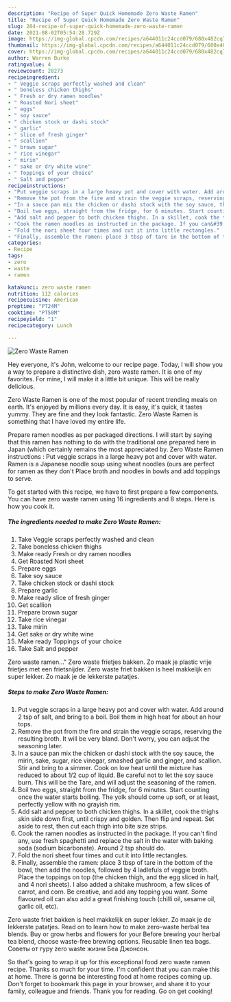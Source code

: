 ```yaml
---
description: "Recipe of Super Quick Homemade Zero Waste Ramen"
title: "Recipe of Super Quick Homemade Zero Waste Ramen"
slug: 204-recipe-of-super-quick-homemade-zero-waste-ramen
date: 2021-08-02T05:54:28.729Z
image: https://img-global.cpcdn.com/recipes/a644011c24ccd079/680x482cq70/zero-waste-ramen-recipe-main-photo.jpg
thumbnail: https://img-global.cpcdn.com/recipes/a644011c24ccd079/680x482cq70/zero-waste-ramen-recipe-main-photo.jpg
cover: https://img-global.cpcdn.com/recipes/a644011c24ccd079/680x482cq70/zero-waste-ramen-recipe-main-photo.jpg
author: Warren Burke
ratingvalue: 4
reviewcount: 28273
recipeingredient:
- " Veggie scraps perfectly washed and clean"
- " boneless chicken thighs"
- " Fresh or dry ramen noodles"
- " Roasted Nori sheet"
- " eggs"
- " soy sauce"
- " chicken stock or dashi stock"
- " garlic"
- " slice of fresh ginger"
- " scallion"
- " brown sugar"
- " rice vinegar"
- " mirin"
- " sake or dry white wine"
- " Toppings of your choice"
- " Salt and pepper"
recipeinstructions:
- "Put veggie scraps in a large heavy pot and cover with water. Add around 2 tsp of salt, and bring to a boil. Boil them in high heat for about an hour tops."
- "Remove the pot from the fire and strain the veggie scraps, reserving the resulting broth. It will be very bland. Don&#39;t worry, you can adjust the seasoning later."
- "In a sauce pan mix the chicken or dashi stock with the soy sauce, the mirin, sake, sugar, rice vinegar, smashed garlic and ginger, and scallion. Stir and bring to a simmer. Cook on low heat until the mixture has reduced to about 1/2 cup of liquid. Be careful not to let the soy sauce burn. This will be the Tare, and will adjust the seasoning of the ramen."
- "Boil two eggs, straight from the fridge, for 6 minutes. Start counting once the water starts boiling. The yolk should come up soft, or at least, perfectly yellow with no grayish rim."
- "Add salt and pepper to both chicken thighs. In a skillet, cook the thighs skin side down first, until crispy and golden. Then flip and repeat. Set aside to rest, then cut each thigh into bite size strips."
- "Cook the ramen noodles as instructed in the package. If you can&#39;t find any, use fresh spaghetti and replace the salt in the water with baking soda (sodium bicarbonate). Around 2 tsp should do."
- "Fold the nori sheet four times and cut it into little rectangles."
- "Finally, assemble the ramen: place 3 tbsp of tare in the bottom of the bowl, then add the noodles, followed by 4 ladlefuls of veggie broth. Place the toppings on top (the chicken thigh, and the egg sliced in half, and 4 nori sheets). I also added a shitake mushroom, a few slices of carrot, and corn. Be creative, and add any topping you want. Some flavoured oil can also add a great finishing touch (chilli oil, sesame oil, garlic oil, etc)."
categories:
- Recipe
tags:
- zero
- waste
- ramen

katakunci: zero waste ramen 
nutrition: 112 calories
recipecuisine: American
preptime: "PT24M"
cooktime: "PT50M"
recipeyield: "1"
recipecategory: Lunch

---
```



![Zero Waste Ramen](https://img-global.cpcdn.com/recipes/a644011c24ccd079/680x482cq70/zero-waste-ramen-recipe-main-photo.jpg)

Hey everyone, it's John, welcome to our recipe page. Today, I will show you a way to prepare a distinctive dish, zero waste ramen. It is one of my favorites. For mine, I will make it a little bit unique. This will be really delicious.

Zero Waste Ramen is one of the most popular of recent trending meals on earth. It's enjoyed by millions every day. It is easy, it's quick, it tastes yummy. They are fine and they look fantastic. Zero Waste Ramen is something that I have loved my entire life.

Prepare ramen noodles as per packaged directions. I will start by saying that this ramen has nothing to do with the traditional one prepared here in Japan (which certainly remains the most appreciated by. Zero Waste Ramen instructions : Put veggie scraps in a large heavy pot and cover with water. Ramen is a Japanese noodle soup using wheat noodles (ours are perfect for ramen as they don&#39;t Place broth and noodles in bowls and add toppings to serve.


To get started with this recipe, we have to first prepare a few components. You can have zero waste ramen using 16 ingredients and 8 steps. Here is how you cook it.

<!--inarticleads1-->

##### The ingredients needed to make Zero Waste Ramen:

1. Take  Veggie scraps perfectly washed and clean
1. Take  boneless chicken thighs
1. Make ready  Fresh or dry ramen noodles
1. Get  Roasted Nori sheet
1. Prepare  eggs
1. Take  soy sauce
1. Take  chicken stock or dashi stock
1. Prepare  garlic
1. Make ready  slice of fresh ginger
1. Get  scallion
1. Prepare  brown sugar
1. Take  rice vinegar
1. Take  mirin
1. Get  sake or dry white wine
1. Make ready  Toppings of your choice
1. Take  Salt and pepper


Zero waste ramen…&#34; Zero waste frietjes bakken. Zo maak je plastic vrije frietjes met een frietsnijder. Zero waste friet bakken is heel makkelijk en super lekker. Zo maak je de lekkerste patatjes. 

<!--inarticleads2-->

##### Steps to make Zero Waste Ramen:

1. Put veggie scraps in a large heavy pot and cover with water. Add around 2 tsp of salt, and bring to a boil. Boil them in high heat for about an hour tops.
1. Remove the pot from the fire and strain the veggie scraps, reserving the resulting broth. It will be very bland. Don&#39;t worry, you can adjust the seasoning later.
1. In a sauce pan mix the chicken or dashi stock with the soy sauce, the mirin, sake, sugar, rice vinegar, smashed garlic and ginger, and scallion. Stir and bring to a simmer. Cook on low heat until the mixture has reduced to about 1/2 cup of liquid. Be careful not to let the soy sauce burn. This will be the Tare, and will adjust the seasoning of the ramen.
1. Boil two eggs, straight from the fridge, for 6 minutes. Start counting once the water starts boiling. The yolk should come up soft, or at least, perfectly yellow with no grayish rim.
1. Add salt and pepper to both chicken thighs. In a skillet, cook the thighs skin side down first, until crispy and golden. Then flip and repeat. Set aside to rest, then cut each thigh into bite size strips.
1. Cook the ramen noodles as instructed in the package. If you can&#39;t find any, use fresh spaghetti and replace the salt in the water with baking soda (sodium bicarbonate). Around 2 tsp should do.
1. Fold the nori sheet four times and cut it into little rectangles.
1. Finally, assemble the ramen: place 3 tbsp of tare in the bottom of the bowl, then add the noodles, followed by 4 ladlefuls of veggie broth. Place the toppings on top (the chicken thigh, and the egg sliced in half, and 4 nori sheets). I also added a shitake mushroom, a few slices of carrot, and corn. Be creative, and add any topping you want. Some flavoured oil can also add a great finishing touch (chilli oil, sesame oil, garlic oil, etc).


Zero waste friet bakken is heel makkelijk en super lekker. Zo maak je de lekkerste patatjes. Read on to learn how to make zero-waste herbal tea blends. Buy or grow herbs and flowers for your Before brewing your herbal tea blend, choose waste-free brewing options. Reusable linen tea bags. Советы от гуру zero waste жизни Беа Джонсон. 

So that's going to wrap it up for this exceptional food zero waste ramen recipe. Thanks so much for your time. I'm confident that you can make this at home. There is gonna be interesting food at home recipes coming up. Don't forget to bookmark this page in your browser, and share it to your family, colleague and friends. Thank you for reading. Go on get cooking!
